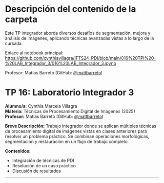 # Descripción del contenido de la carpeta
Este TP integrador aborda diversos desafíos de segmentación, mejora y análisis de imágenes, aplicando técnicas avanzadas vistas a lo largo de la cursada.

Enlace al notebook principal: https://github.com/cynthiavillagra/IFTS24_PDI/blob/main/016%20TPI%20-%20LAB_Integrador_3/016%20LAB_Integrador_3.ipynb

Profesor: Matías Barreto (GitHub: [@mattbarreto](https://github.com/mattbarreto))

# TP 16: Laboratorio Integrador 3

**Alumno/a:** Cynthia Marcela Villagra  
**Materia:** Técnicas de Procesamiento Digital de Imágenes (2025)  
**Profesor:** Matías Barreto (GitHub: [@mattbarreto](https://github.com/mattbarreto))

**Breve Descripción:**
Trabajo integrador donde se aplican múltiples técnicas de procesamiento digital de imágenes vistas en clases anteriores para resolver un problema práctico. Se combinan operaciones morfológicas, segmentación y restauración en un flujo de trabajo completo.

**Contenidos:**
- Integración de técnicas de PDI
- Resolución de un caso práctico
- Discusión de resultados

---
